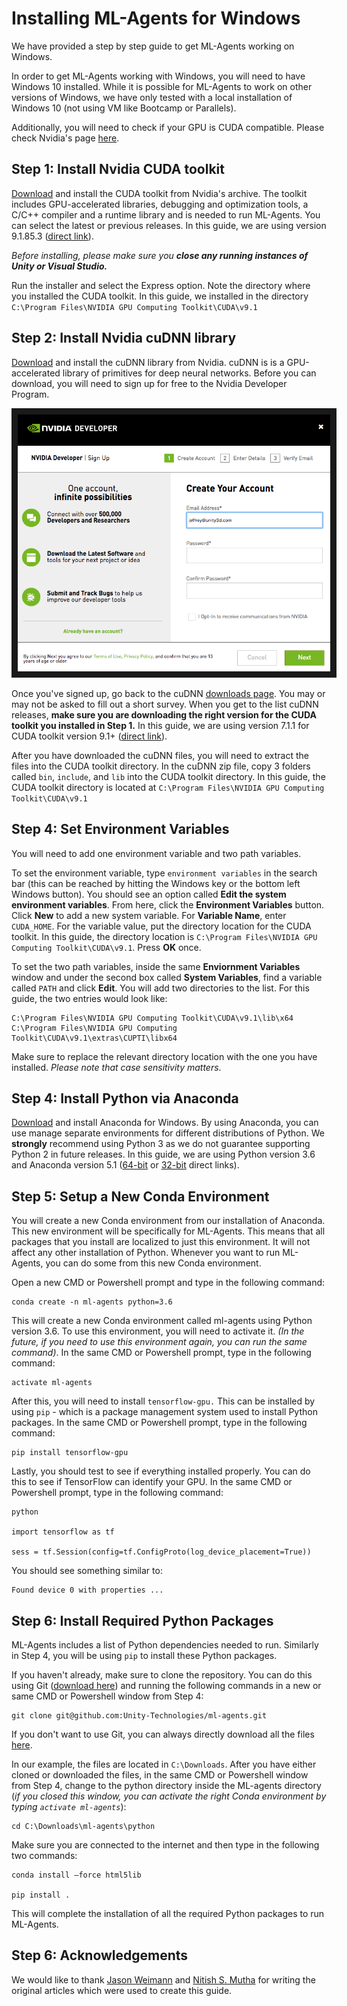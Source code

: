 # Installing ML-Agents for Windows
We have provided a step by step guide to get ML-Agents working on Windows.  

In order to get ML-Agents working with Windows, you will need to have Windows 10 installed.  While it is possible for ML-Agents to work on other versions of Windows, we have only tested with a local installation of Windows 10 (not using VM like Bootcamp or Parallels).

Additionally, you will need to check if your GPU is CUDA compatible.  Please check Nvidia's page [here](https://developer.nvidia.com/cuda-gpus).

## Step 1: Install Nvidia CUDA toolkit
<a href="https://developer.nvidia.com/cuda-toolkit-archive" target="_blank">Download</a> and install the CUDA toolkit from Nvidia's archive.  The toolkit includes GPU-accelerated libraries, debugging and optimization tools, a C/C++ compiler and a runtime library and is needed to run ML-Agents.  You can select the latest or previous releases.  In this guide, we are using version 9.1.85.3 ([direct link](https://developer.nvidia.com/compute/cuda/9.1/Prod/patches/3/cuda_9.1.85.3_windows)).  

_Before installing, please make sure you __close any running instances of Unity or Visual Studio.___

Run the installer and select the Express option.  Note the directory where you installed the CUDA toolkit.  In this guide, we installed in the directory `C:\Program Files\NVIDIA GPU Computing Toolkit\CUDA\v9.1`

## Step 2: Install Nvidia cuDNN library
<a href="https://developer.nvidia.com/cudnn" target="_blank">Download</a> and install the cuDNN library from Nvidia.  cuDNN is is a GPU-accelerated library of primitives for deep neural networks.  Before you can download, you will need to sign up for free to the Nvidia Developer Program.

<p align="center">
    <img src="images/cuDNN_membership_required.png" 
        alt="cuDNN membership required" 
        width="500" border="10" />
</p>

Once you've signed up, go back to the cuDNN <a href="https://developer.nvidia.com/cudnn" target="_blank">downloads page</a>.  You may or may not be asked to fill out a short survey.  When you get to the list cuDNN releases, __make sure you are downloading the right version for the CUDA toolkit you installed in Step 1.__  In this guide, we are using version 7.1.1 for CUDA toolkit version 9.1+ ([direct link](https://developer.nvidia.com/compute/machine-learning/cudnn/secure/v7.1.1/prod/9.1_20180214/cudnn-9.1-windows10-x64-v7.1)).

After you have downloaded the cuDNN files, you will need to extract the files into the CUDA toolkit directory.  In the cuDNN zip file, copy 3 folders called `bin`, `include`, and `lib` into the CUDA toolkit directory.  In this guide, the CUDA toolkit directory is located at `C:\Program Files\NVIDIA GPU Computing Toolkit\CUDA\v9.1`

## Step 4: Set Environment Variables
You will need to add one environment variable and two path variables.

To set the environment variable, type `environment variables` in the search bar (this can be reached by hitting the Windows key or the bottom left Windows button).  You should see an option called __Edit the system environment variables__.  From here, click the __Environment Variables__ button.  Click __New__ to add a new system variable.  For __Variable Name__, enter `CUDA_HOME`.  For the variable value, put the directory location for the CUDA toolkit.  In this guide, the directory location is `C:\Program Files\NVIDIA GPU Computing Toolkit\CUDA\v9.1`.  Press __OK__ once.

To set the two path variables, inside the same __Enviornment Variables__ window and under the second box called __System Variables__, find a variable called `PATH` and click __Edit__.  You will add  two directories to the list.  For this guide, the two entries would look like:

    C:\Program Files\NVIDIA GPU Computing Toolkit\CUDA\v9.1\lib\x64
    C:\Program Files\NVIDIA GPU Computing Toolkit\CUDA\v9.1\extras\CUPTI\libx64

Make sure to replace the relevant directory location with the one you have installed.  _Please note that case sensitivity matters_.

## Step 4: Install Python via Anaconda
<a href="https://www.anaconda.com/download/#windows" target="_blank">Download</a> and install Anaconda for Windows.  By using Anaconda, you can use manage separate environments for different distributions of Python.  We **strongly** recommend using Python 3 as we do not guarantee supporting Python 2 in future releases.  In this guide, we are using Python version 3.6 and Anaconda version 5.1 ([64-bit](https://repo.continuum.io/archive/Anaconda3-5.1.0-Windows-x86_64.exe) or [32-bit](https://repo.continuum.io/archive/Anaconda3-5.1.0-Windows-x86.exe) direct links).  

## Step 5: Setup a New Conda Environment
You will create a new Conda environment from our installation of Anaconda.  This new environment will be specifically for ML-Agents.  This means that all packages that you install are localized to just this environment.  It will not affect any other installation of Python.  Whenever you want to run ML-Agents, you can do some from this new Conda environment.

Open a new CMD or Powershell prompt and type in the following command:

    conda create -n ml-agents python=3.6

This will create a new Conda environment called ml-agents using Python version 3.6.  To use this environment, you will need to activate it.  _(In the future, if you need to use this environment again, you can run the same command)_.  In the same CMD or Powershell prompt, type in the following command:

    activate ml-agents

After this, you will need to install `tensorflow-gpu.`  This can be installed by using `pip` - which is a package management system used to install Python packages.  In the same CMD or Powershell prompt, type in the following command:

    pip install tensorflow-gpu

Lastly, you should test to see if everything installed properly.  You can do this to see if TensorFlow can identify your GPU. In the same CMD or Powershell prompt, type in the following command: 

    python
    
    import tensorflow as tf
    
    sess = tf.Session(config=tf.ConfigProto(log_device_placement=True))

You should see something similar to:

```
Found device 0 with properties ...
```

## Step 6: Install Required Python Packages
ML-Agents includes a list of Python dependencies needed to run.  Similarly in Step 4, you will be using `pip` to install these Python packages.

If you haven't already, make sure to clone the repository.  You can do this using Git ([download here](https://git-scm.com/download/win)) and running the following commands in a new or same CMD or Powershell window from Step 4:

    git clone git@github.com:Unity-Technologies/ml-agents.git

If you don't want to use Git, you can always directly download all the files [here](https://github.com/Unity-Technologies/ml-agents/archive/master.zip).

In our example, the files are located in `C:\Downloads`.  After you have either cloned or downloaded the files, in the same CMD or Powershell window from Step 4, change to the python directory inside the ML-agents directory (_if you closed this window, you can activate the right Conda environment by typing `activate ml-agents`_):

    cd C:\Downloads\ml-agents\python

Make sure you are connected to the internet and then type in the following two commands:

    conda install –force html5lib 
    
    pip install .

This will complete the installation of all the required Python packages to run ML-Agents.  

## Step 6: Acknowledgements

We would like to thank [Jason Weimann](https://unity3d.college/2017/10/25/machine-learning-in-unity3d-setting-up-the-environment-tensorflow-for-agentml-on-windows-10/) and [Nitish S. Mutha](http://blog.nitishmutha.com/tensorflow/2017/01/22/TensorFlow-with-gpu-for-windows.html) for writing the original articles which were used to create this guide.

